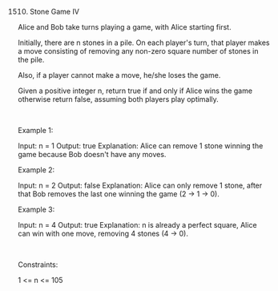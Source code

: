 1510. Stone Game IV

Alice and Bob take turns playing a game, with Alice starting first.

Initially, there are n stones in a pile. On each player's turn, that player makes a move consisting of removing any non-zero square number of stones in the pile.

Also, if a player cannot make a move, he/she loses the game.

Given a positive integer n, return true if and only if Alice wins the game otherwise return false, assuming both players play optimally.

 

Example 1:

Input: n = 1
Output: true
Explanation: Alice can remove 1 stone winning the game because Bob doesn't have any moves.

Example 2:

Input: n = 2
Output: false
Explanation: Alice can only remove 1 stone, after that Bob removes the last one winning the game (2 -> 1 -> 0).


Example 3:

Input: n = 4
Output: true
Explanation: n is already a perfect square, Alice can win with one move, removing 4 stones (4 -> 0).


 

Constraints:

1 <= n <= 105